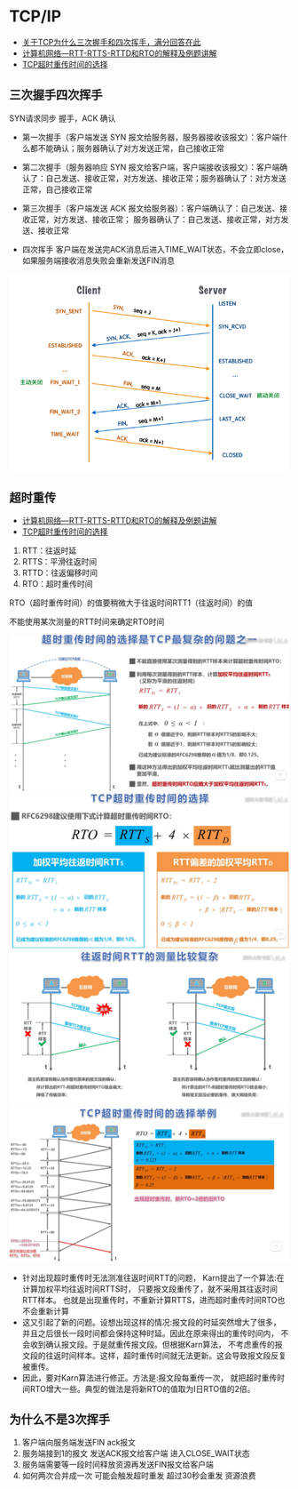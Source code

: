 # TCP/IP

* [关于TCP为什么三次握手和四次挥手，满分回答在此](https://zhuanlan.zhihu.com/p/496244348)
* [计算机网络—RTT-RTTS-RTTD和RTO的解释及例题讲解](https://blog.csdn.net/weixin_41826637/article/details/137674049)
* [TCP超时重传时间的选择](https://www.bilibili.com/video/BV1S4411E7rx)

## 三次握手四次挥手

SYN请求同步 握手，ACK 确认

* 第一次握手（客户端发送 SYN 报文给服务器，服务器接收该报文）：客户端什么都不能确认；服务器确认了对方发送正常，自己接收正常
* 第二次握手（服务器响应 SYN 报文给客户端，客户端接收该报文）：客户端确认了：自己发送、接收正常，对方发送、接收正常；服务器确认了：对方发送正常，自己接收正常
* 第三次握手（客户端发送 ACK 报文给服务器）：客户端确认了：自己发送、接收正常，对方发送、接收正常； 服务器确认了：自己发送、接收正常，对方发送、接收正常

* 四次挥手 客户端在发送完ACK消息后进入TIME_WAIT状态，不会立即close，如果服务端接收消息失败会重新发送FIN消息

![avatar](pics2024/TCPIP简单流程图.png)

## 超时重传

* [计算机网络—RTT-RTTS-RTTD和RTO的解释及例题讲解](https://blog.csdn.net/weixin_41826637/article/details/137674049)
* [TCP超时重传时间的选择](https://www.bilibili.com/video/BV1S4411E7rx)

1. RTT：往返时延
2. RTTS：平滑往返时间
3. RTTD：往返偏移时间
4. RTO：超时重传时间

RTO（超时重传时间）的值要稍微大于往返时间RTT1（往返时间）的值

不能使用某次测量的RTT时间来确定RTO时间

![avatar](pics2024/RTTs计算.png)
![avatar](pics2024/超时重传时间计算.png)
![avatar](pics2024/无法准确测量RTT时间.png)
![avatar](pics2024/计算延时时间举例.png)

* 针对出现超时重传时无法测准往返时间RTT的问题，
Karn提出了一个算法:在计算加权平均往返时间RTTS时，
只要报文段重传了，就不采用其往返时间RTT样本。
也就是出现重传时，不重新计算RTTS，进而超时重传时间RTO也不会重新计算
* 这又引起了新的问题。设想出现这样的情况:报文段的时延突然增大了很多，
并且之后很长一段时间都会保持这种时延。因此在原来得出的重传时间内，
不会收到确认报文段。于是就重传报文段。但根据Karn算法，
不考虑重传的报文段的往返时间样本。这样，超时重传时间就无法更新。这会导致报文段反复被重传。
* 因此，要对Karn算法进行修正。方法是:报文段每重传一次，
就把超时重传时间RTO增大一些。典型的做法是将新RTO的值取为I日RTO值的2倍。



## 为什么不是3次挥手

1. 客户端向服务端发送FIN ack报文
2. 服务端接到1的报文 发送ACK报文给客户端 进入CLOSE_WAIT状态
3. 服务端需要等一段时间释放资源再发送FIN报文给客户端
4. 如何两次合并成一次 可能会触发超时重发 超过30秒会重发 资源浪费
